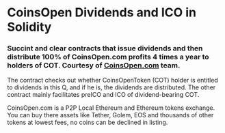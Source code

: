 <h1>CoinsOpen Dividends and ICO in Solidity</h1>

<h3>Succint and clear contracts that issue dividends and then distribute 100% of CoinsOpen.com profits 4 times a year to holders of COT. Courtesy of <a href="https://coinsopen.com">CoinsOpen.com</a> team.</h3>

The contract checks out whether CoinsOpenToken (COT) holder is entitled to dividends in this Q, and if he is, the dividends are distributed. The other contract mainly facilitates preICO and ICO of dividend-bearing COT. 

CoinsOpen.com is a P2P Local Ethereum and Ethereum tokens exchange. You can buy there assets like Tether, Golem, EOS and thousands of other tokens at lowest fees, no coins can be declined in listing.
